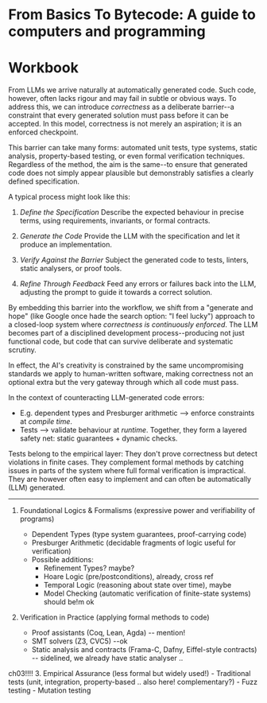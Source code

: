 # From Basics To Bytecode: A guide to computers and programming
# Workbook

From LLMs we arrive naturally at automatically generated code. Such code, however, often lacks
rigour and may fail in subtle or obvious ways. To address this, we can introduce *correctness* as
a deliberate barrier--a constraint that every generated solution must pass before it can be
accepted. In this model, correctness is not merely an aspiration; it is an enforced checkpoint.

This barrier can take many forms: automated unit tests, type systems, static analysis,
property-based testing, or even formal verification techniques. Regardless of the method,
the aim is the same--to ensure that generated code does not simply appear plausible but
demonstrably satisfies a clearly defined specification.

A typical process might look like this:

1. *Define the Specification*
Describe the expected behaviour in precise terms, using requirements, invariants, or formal contracts.

2. *Generate the Code*
Provide the LLM with the specification and let it produce an implementation.

3. *Verify Against the Barrier*
Subject the generated code to tests, linters, static analysers, or proof tools.

4. *Refine Through Feedback*
Feed any errors or failures back into the LLM, adjusting the prompt to guide it towards a correct solution.

By embedding this barrier into the workflow, we shift from a "generate and hope" (like Google
once hade the search option: "I feel lucky") approach to a closed-loop system where *correctness
is continuously enforced*. The LLM becomes part of a disciplined development process--producing
not just functional code, but code that can survive deliberate and systematic scrutiny.

In effect, the AI's creativity is constrained by the same uncompromising standards we apply to
human-written software, making correctness not an optional extra but the very gateway through
which all code must pass.

In the context of counteracting LLM-generated code errors:
- E.g. dependent types and Presburger arithmetic --> enforce constraints at *compile time*.
- Tests --> validate behaviour at *runtime*.
Together, they form a layered safety net: static guarantees + dynamic checks.

Tests belong to the empirical layer:
They don't prove correctness but detect violations in finite cases.
They complement formal methods by catching issues in parts of the system where full formal verification is impractical.
They are however often easy to implement and can often be automatically (LLM) generated.

---



1. Foundational Logics & Formalisms (expressive power and verifiability of programs)
	- Dependent Types (type system guarantees, proof-carrying code)
	- Presburger Arithmetic (decidable fragments of logic useful for verification)
	- Possible additions:
		- Refinement Types? maybe?
		- Hoare Logic (pre/postconditions), already, cross ref
		- Temporal Logic (reasoning about state over time), maybe
		- Model Checking (automatic verification of finite-state systems) should be!m ok

2. Verification in Practice (applying formal methods to code)
	- Proof assistants (Coq, Lean, Agda) -- mention!
	- SMT solvers (Z3, CVC5) --ok
	- Static analysis and contracts (Frama-C, Dafny, Eiffel-style contracts) -- sidelined, we already have static analyser ..


ch03!!!!
3. Empirical Assurance (less formal but widely used!)
	- Traditional tests (unit, integration, property-based .. also here! complementary?)
	- Fuzz testing
	- Mutation testing


